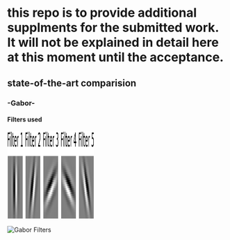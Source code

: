 # this repo is to provide additional supplments for the submitted work. It will not be explained in detail here at this moment until the acceptance.

## state-of-the-art comparision
### -Gabor-
#### Filters used 

<img src="/state-of-the-art_methods/gabor-filters/gabor_filters.png" alt="Gabor Filters" width="200" height="200">

![Gabor Filters](/state-of-the-art_methods/gabor-filters/gabor_filters.png=200x200)

